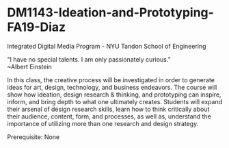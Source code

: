 # DM1143-Ideation-and-Prototyping-FA19-Diaz
Integrated Digital Media Program - NYU Tandon School of Engineering

"I have no special talents. I am only passionately curious."   
 ~Albert Einstein

In this class, the creative process will be investigated in order to generate ideas for art, design, technology, and business endeavors. The course will show how ideation, design research & thinking, and prototyping can inspire, inform, and bring depth to what one ultimately creates. Students will expand their arsenal of design research skills, learn how to think critically about their audience, content, form, and processes, as well as, understand the importance of utilizing more than one research and design strategy.

Prerequisite: None
